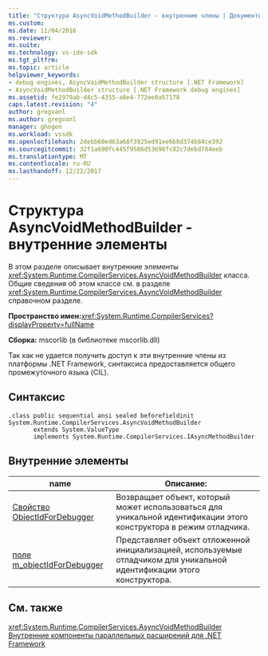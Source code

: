 ```yaml
---
title: "Структура AsyncVoidMethodBuilder - внутренние члены | Документы Microsoft"
ms.custom: 
ms.date: 11/04/2016
ms.reviewer: 
ms.suite: 
ms.technology: vs-ide-sdk
ms.tgt_pltfrm: 
ms.topic: article
helpviewer_keywords:
- debug engines, AsyncVoidMethodBuilder structure [.NET Framework]
- AsyncVoidMethodBuilder structure [.NET Framework debug engines]
ms.assetid: fe2970ab-d4c5-4355-a8e4-772ee0a57178
caps.latest.revision: "4"
author: gregvanl
ms.author: gregvanl
manager: ghogen
ms.workload: vssdk
ms.openlocfilehash: 2debb60ed63a68f3925ed91ee6b8d374b84ce392
ms.sourcegitcommit: 32f1a690fc445f9586d53698fc82c7debd784eeb
ms.translationtype: MT
ms.contentlocale: ru-RU
ms.lasthandoff: 12/22/2017
---
```

# <a name="asyncvoidmethodbuilder-structure---internal-members"></a>Структура AsyncVoidMethodBuilder - внутренние элементы
В этом разделе описывает внутренние элементы <xref:System.Runtime.CompilerServices.AsyncVoidMethodBuilder> класса. Общие сведения об этом классе см. в разделе <xref:System.Runtime.CompilerServices.AsyncVoidMethodBuilder> справочном разделе.  
  
 **Пространство имен:**<xref:System.Runtime.CompilerServices?displayProperty=fullName>  
  
 **Сборка:** mscorlib (в библиотеке mscorlib.dll)  
  
 Так как не удается получить доступ к эти внутренние члены из платформы .NET Framework, синтаксиса предоставляется общего промежуточного языка (CIL).  
  
## <a name="syntax"></a>Синтаксис  
  
```  
.class public sequential ansi sealed beforefieldinit System.Runtime.CompilerServices.AsyncVoidMethodBuilder  
       extends System.ValueType  
       implements System.Runtime.CompilerServices.IAsyncMethodBuilder  
```  
  
## <a name="internal-members"></a>Внутренние элементы  
  
|name|Описание:|  
|----------|-----------------|  
|[Свойство ObjectIdForDebugger](../../extensibility/debugger/asyncvoidmethodbuilder-objectidfordebugger-property.md)|Возвращает объект, который может использоваться для уникальной идентификации этого конструктора в режим отладчика.|  
|[поле m_objectIdForDebugger](../../extensibility/debugger/asyncvoidmethodbuilder-m-objectidfordebugger-field.md)|Представляет объект отложенной инициализацией, используемые отладчиком для уникальной идентификации этого конструктора.|  
  
## <a name="see-also"></a>См. также  
 <xref:System.Runtime.CompilerServices.AsyncVoidMethodBuilder>   
 [Внутренние компоненты параллельных расширений для .NET Framework](../../extensibility/debugger/parallel-extension-internals-for-the-dotnet-framework.md)